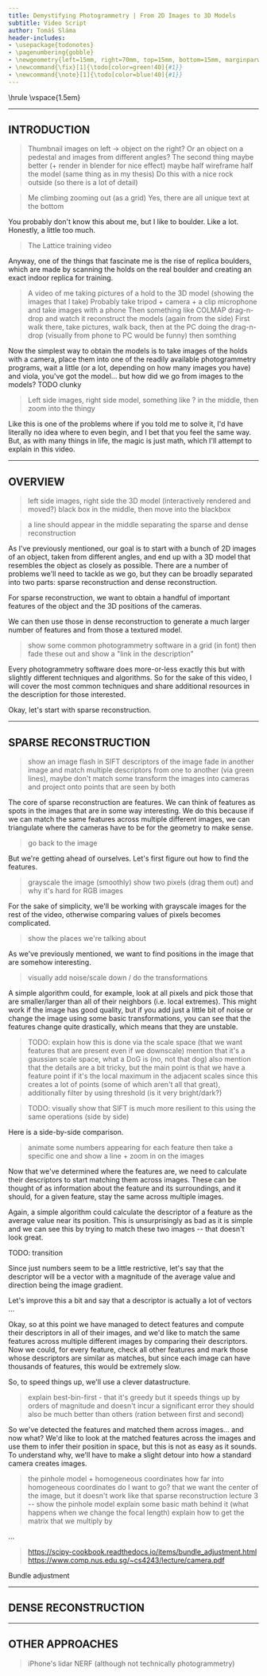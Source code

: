 ```yaml
---
title: Demystifying Photogrammetry | From 2D Images to 3D Models
subtitle: Video Script
author: Tomáš Sláma
header-includes:
- \usepackage{todonotes}
- \pagenumbering{gobble}
- \newgeometry{left=15mm, right=70mm, top=15mm, bottom=15mm, marginparwidth=60mm}
- \newcommand{\fix}[1]{\todo[color=green!40]{#1}}
- \newcommand{\note}[1]{\todo[color=blue!40]{#1}}
---
```


\hrule
\vspace{1.5em}

---
INTRODUCTION
---

> Thumbnail images on left -> object on the right? Or an object on a pedestal and images from different angles?
> The second thing maybe better (+ render in blender for nice effect)
> maybe half wireframe half the model (same thing as in my thesis)
> Do this with a nice rock outside (so there is a lot of detail)

> Me climbing zooming out (as a grid)
> Yes, there are all unique text at the bottom

You probably don't know this about me, but I like to boulder.
Like a lot.
Honestly, a little too much.

> The Lattice training video

Anyway, one of the things that fascinate me is the rise of replica boulders, which are made by scanning the holds on the real boulder and creating an exact indoor replica for training.

> A video of me taking pictures of a hold to the 3D model (showing the images that I take)
> Probably take tripod + camera + a clip microphone and take images with a phone
> Then something like COLMAP drag-n-drop and watch it reconstruct the models (again from the side)
> First walk there, take pictures, walk back, then at the PC doing the drag-n-drop (visually from phone to PC would be funny)
>   then somthing

Now the simplest way to obtain the models is to take images of the holds with a camera, place them into one of the readily available photogrammetry programs, wait a little (or a lot, depending on how many images you have) and viola, you've got the model... but how did we go from images to the models? TODO clunky

> Left side images, right side model, something like ? in the middle, then zoom into the thingy

Like this is one of the problems where if you told me to solve it, I'd have literally no idea where to even begin, and I bet that you feel the same way.
But, as with many things in life, the magic is just math, which I'll attempt to explain in this video.


---
OVERVIEW
---

> left side images, right side the 3D model (interactively rendered and moved?)
> black box in the middle, then move into the blackbox 

> a line should appear in the middle separating the sparse and dense reconstruction

As I've previously mentioned, our goal is to start with a bunch of 2D images of an object, taken from different angles, and end up with a 3D model that resembles the object as closely as possible.
There are a number of problems we'll need to tackle as we go, but they can be broadly separated into two parts: sparse reconstruction and dense reconstruction.

For sparse reconstruction, we want to obtain a handful of important features of the object and the 3D positions of the cameras.

We can then use those in dense reconstruction to generate a much larger number of features and from those a textured model.

> show some common photogrammetry software in a grid (in font)
> then fade these out and show a "link in the description"

Every photogrammetry software does more-or-less exactly this but with slightly different techniques and algorithms.
So for the sake of this video, I will cover the most common techniques and share additional resources in the description for those interested.

Okay, let's start with sparse reconstruction.


---
SPARSE RECONSTRUCTION
---

> show an image
> flash in SIFT descriptors of the image
> fade in another image and match multiple descriptors from one to another (via green lines), maybe don't match some
> transform the images into cameras and project onto points that are seen by both

The core of sparse reconstruction are features.
We can think of features as spots in the images that are in some way interesting.
We do this because if we can match the same features across multiple different images, we can triangulate where the cameras have to be for the geometry to make sense.

> go back to the image

But we're getting ahead of ourselves.
Let's first figure out how to find the features.

> grayscale the image (smoothly)
> show two pixels (drag them out) and why it's hard for RGB images

For the sake of simplicity, we'll be working with grayscale images for the rest of the video, otherwise comparing values of pixels becomes complicated.

> show the places we're talking about

As we've previously mentioned, we want to find positions in the image that are somehow interesting.

> visually add noise/scale down / do the transformations

A simple algorithm could, for example, look at all pixels and pick those that are smaller/larger than all of their neighbors (i.e. local extremes).
This might work if the image has good quality, but if you add just a little bit of noise or change the image using some basic transformations, you can see that the features change quite drastically, which means that they are unstable.

> TODO: explain how this is done via the scale space (that we want features that are present even if we downscale)
> mention that it's a gaussian scale space, what a DoG is (no, not that dog)
> also mention that the details are a bit tricky, but the main point is that we have a feature point if it's the local maximum in the adjacent scales
> since this creates a lot of points (some of which aren't all that great), additionally filter by using threshold (is it very bright/dark?)

> TODO: visually show that SIFT is much more resilient to this using the same operations (side by side)

Here is a side-by-side comparison.


> animate some numbers appearing for each feature
> then take a specific one and show a line + zoom in on the images

Now that we've determined where the features are, we need to calculate their descriptors to start matching them across images.
These can be thought of as information about the feature and its surroundings, and it should, for a given feature, stay the same across multiple images.

Again, a simple algorithm could calculate the descriptor of a feature as the average value near its position.
This is unsurprisingly as bad as it is simple and we can see this by trying to match these two images -- that doesn't look great.

TODO: transition

Since just numbers seem to be a little restrictive, let's say that the descriptor will be a vector with a magnitude of the average value and direction being the image gradient.

Let's improve this a bit and say that a descriptor is actually a lot of vectors ...


Okay, so at this point we have managed to detect features and compute their descriptors in all of their images, and we'd like to match the same features across multiple different images by comparing their descriptors.
Now we could, for every feature, check all other features and mark those whose descriptors are similar as matches, but since each image can have thousands of features, this would be extremely slow.

So, to speed things up, we'll use a clever datastructure.

> explain best-bin-first - that it's greedy but it speeds things up by orders of magnitude and doesn't incur a significant error
> they should also be much better than others (ration between first and second)

So we've detected the features and matched them across images... and now what?
We'd like to look at the matched features across the images and use them to infer their position in space, but this is not as easy as it sounds.
To understand why, we'll have to make a slight detour into how a standard camera creates images.

> the pinhole model + homogeneous coordinates
> how far into homogeneous coordinates do I want to go?
> that we want the center of the image, but it doesn't work like that
> sparse reconstruction lecture 3 -- show the pinhole model
> explain some basic math behind it (what happens when we change the focal length)
> explain how to get the matrix that we multiply by

...

> https://scipy-cookbook.readthedocs.io/items/bundle_adjustment.html
> https://www.comp.nus.edu.sg/~cs4243/lecture/camera.pdf

Bundle adjustment

---
DENSE RECONSTRUCTION
---



---
OTHER APPROACHES
---

> iPhone's lidar
> NERF (although not technically photogrammetry)
